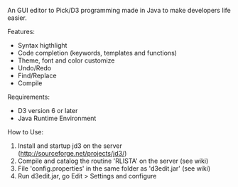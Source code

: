 An GUI editor to Pick/D3 programming made ​​in Java to make developers life easier.

Features:

  * Syntax higthlight
  * Code completion (keywords, templates and functions)
  * Theme, font and color customize
  * Undo/Redo
  * Find/Replace
  * Compile

Requirements:

  * D3 version 6 or later
  * Java Runtime Environment

How to Use:

  1. Install and startup jd3 on the server (http://sourceforge.net/projects/jd3/)
  1. Compile and catalog the routine 'RLISTA' on the server (see wiki)
  1. File 'config.properties' in the same folder as 'd3edit.jar' (see wiki)
  1. Run d3edit.jar, go Edit > Settings and configure